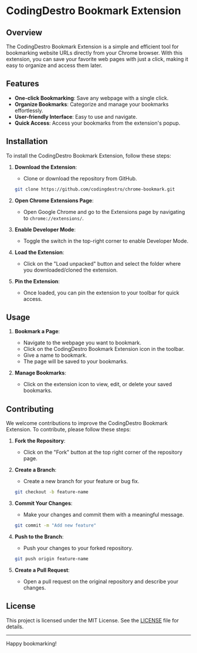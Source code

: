 # CodingDestro Bookmark Extension

## Overview

The CodingDestro Bookmark Extension is a simple and efficient tool for bookmarking website URLs directly from your Chrome browser. With this extension, you can save your favorite web pages with just a click, making it easy to organize and access them later.

## Features

- **One-click Bookmarking**: Save any webpage with a single click.
- **Organize Bookmarks**: Categorize and manage your bookmarks effortlessly.
- **User-friendly Interface**: Easy to use and navigate.
- **Quick Access**: Access your bookmarks from the extension's popup.

## Installation

To install the CodingDestro Bookmark Extension, follow these steps:

1. **Download the Extension**:

   - Clone or download the repository from GitHub.

   ```bash
   git clone https://github.com/codingdestro/chrome-bookmark.git
   ```

2. **Open Chrome Extensions Page**:

   - Open Google Chrome and go to the Extensions page by navigating to `chrome://extensions/`.

3. **Enable Developer Mode**:

   - Toggle the switch in the top-right corner to enable Developer Mode.

4. **Load the Extension**:

   - Click on the "Load unpacked" button and select the folder where you downloaded/cloned the extension.

5. **Pin the Extension**:
   - Once loaded, you can pin the extension to your toolbar for quick access.

## Usage

1. **Bookmark a Page**:

   - Navigate to the webpage you want to bookmark.
   - Click on the CodingDestro Bookmark Extension icon in the toolbar.
   - Give a name to bookmark.
   - The page will be saved to your bookmarks.

2. **Manage Bookmarks**:
   - Click on the extension icon to view, edit, or delete your saved bookmarks.

## Contributing

We welcome contributions to improve the CodingDestro Bookmark Extension. To contribute, please follow these steps:

1. **Fork the Repository**:

   - Click on the "Fork" button at the top right corner of the repository page.

2. **Create a Branch**:

   - Create a new branch for your feature or bug fix.

   ```bash
   git checkout -b feature-name
   ```

3. **Commit Your Changes**:

   - Make your changes and commit them with a meaningful message.

   ```bash
   git commit -m "Add new feature"
   ```

4. **Push to the Branch**:

   - Push your changes to your forked repository.

   ```bash
   git push origin feature-name
   ```

5. **Create a Pull Request**:
   - Open a pull request on the original repository and describe your changes.

## License

This project is licensed under the MIT License. See the [LICENSE](LICENSE) file for details.

---

Happy bookmarking!
